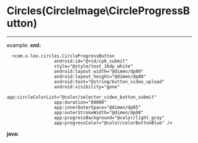 # Circles(CircleImage\CircleProgressButton)
---
example:
**xml:**

      <com.x.leo.circles.CircleProgressButton
                      android:id="@+id/cpb_submit"
                      style="@style/text_16dp_white"
                      android:layout_width="@dimen/dp80"
                      android:layout_height="@dimen/dp80"
                      android:text="@string/button_video_upload"
                      android:visibility="gone"
                      app:circleColorList="@color/selector_video_button_submit"
                      app:duration="60000"
                      app:innerOuterSpace="@dimen/dp05"
                      app:outerStrokeWidth="@dimen/dp08"
                      app:progressBackground="@color/light_gray"
                      app:progressColor="@color/colorButtonBlue" />

  **java:**
